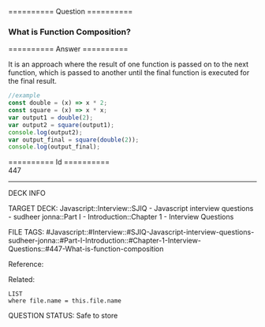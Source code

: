 ========== Question ==========  

### What is Function Composition?  

========== Answer ==========  

It is an approach where the result of one function is passed on to the next
function, which is passed to another until the final function is executed for
the final result.

```javascript
//example
const double = (x) => x * 2;
const square = (x) => x * x;
var output1 = double(2);
var output2 = square(output1);
console.log(output2);
var output_final = square(double(2));
console.log(output_final);
```

========== Id ==========  
447

---

DECK INFO

TARGET DECK: Javascript::Interview::SJIQ - Javascript interview questions - sudheer jonna::Part I - Introduction::Chapter 1 - Interview Questions

FILE TAGS: #Javascript::#Interview::#SJIQ-Javascript-interview-questions-sudheer-jonna::#Part-I-Introduction::#Chapter-1-Interview-Questions::#447-What-is-function-composition

Reference:

Related:

```dataview
LIST
where file.name = this.file.name
```

QUESTION STATUS: Safe to store
